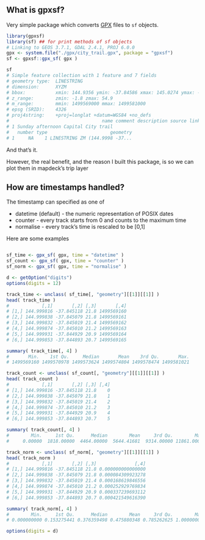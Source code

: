 
## What is gpxsf?

Very simple package which converts
[GPX](https://www.topografix.com/GPX/1/1/) files to `sf` objects.

``` r
library(gpxsf)
library(sf) ## for print methods of sf objects
# Linking to GEOS 3.7.1, GDAL 2.4.1, PROJ 6.0.0
gpx <- system.file("./gpx/city_trail.gpx", package = "gpxsf")
sf <- gpxsf::gpx_sf( gpx )

sf
# Simple feature collection with 1 feature and 7 fields
# geometry type:  LINESTRING
# dimension:      XYZM
# bbox:           xmin: 144.9356 ymin: -37.84586 xmax: 145.0274 ymax: -37.77897
# z_range:        zmin: -1.8 zmax: 54.9
# m_range:        mmin: 1499569000 mmax: 1499581000
# epsg (SRID):    4326
# proj4string:    +proj=longlat +datum=WGS84 +no_defs
#                                  name comment description source link
# 1 Sunday afternoon Capital City trail                                
#   number type                       geometry
# 1     NA    1 LINESTRING ZM (144.9998 -37...
```

And that’s it.

However, the real benefit, and the reason I built this package, is so we
can plot them in mapdeck’s trip layer

## How are timestamps handled?

The timestamp can specified as one of

  - datetime (default) - the numeric representation of POSIX dates
  - counter - every track starts from 0 and counts to the maximum time
  - normalise - every track’s time is rescaled to be \[0,1\]

Here are some examples

``` r

sf_time <- gpx_sf( gpx, time = "datetime" )
sf_count <- gpx_sf( gpx, time = "counter" )
sf_norm <- gpx_sf( gpx, time = "normalise" )

d <- getOption("digits")
options(digits = 12)

track_time <- unclass( sf_time[, "geometry"][[1]][[1]] )
head( track_time )
#            [,1]       [,2] [,3]       [,4]
# [1,] 144.999816 -37.845118 21.8 1499569160
# [2,] 144.999838 -37.845079 21.8 1499569161
# [3,] 144.999832 -37.845019 21.4 1499569162
# [4,] 144.999874 -37.845010 21.2 1499569163
# [5,] 144.999931 -37.844929 20.9 1499569164
# [6,] 144.999853 -37.844893 20.7 1499569165

summary( track_time[, 4] )
#       Min.    1st Qu.     Median       Mean    3rd Qu.       Max. 
# 1499569160 1499570978 1499573624 1499574804 1499578474 1499581021

track_count <- unclass( sf_count[, "geometry"][[1]][[1]] )
head( track_count )
#            [,1]       [,2] [,3] [,4]
# [1,] 144.999816 -37.845118 21.8    0
# [2,] 144.999838 -37.845079 21.8    1
# [3,] 144.999832 -37.845019 21.4    2
# [4,] 144.999874 -37.845010 21.2    3
# [5,] 144.999931 -37.844929 20.9    4
# [6,] 144.999853 -37.844893 20.7    5

summary( track_count[, 4] )
#        Min.     1st Qu.      Median        Mean     3rd Qu.        Max. 
#     0.00000  1818.00000  4464.00000  5644.41681  9314.00000 11861.00000

track_norm <- unclass( sf_norm[, "geometry"][[1]][[1]] )
head( track_norm )
#            [,1]       [,2] [,3]              [,4]
# [1,] 144.999816 -37.845118 21.8 0.000000000000000
# [2,] 144.999838 -37.845079 21.8 0.000084309923278
# [3,] 144.999832 -37.845019 21.4 0.000168619846556
# [4,] 144.999874 -37.845010 21.2 0.000252929769834
# [5,] 144.999931 -37.844929 20.9 0.000337239693112
# [6,] 144.999853 -37.844893 20.7 0.000421549616390

summary( track_norm[, 4] )
#        Min.     1st Qu.      Median        Mean     3rd Qu.        Max. 
# 0.000000000 0.153275441 0.376359498 0.475880348 0.785262625 1.000000000

options(digits = d)
```
